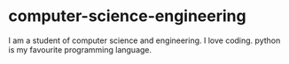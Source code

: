 # computer-science-engineering
I am a student of computer science and engineering.
I love coding.
python is my favourite programming language.

